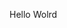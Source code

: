 Hello Wolrd






























































































































































































































































































































































































































































































































































































































































































































































































































































































































































































































































































































































































































































































































































































































































































































































































































































































































































































































































































































































































































































































































































































































































































































































































































































































































































































































































































































































































































































































































































































































































































































































































































































































































































































































































































































































































































































































































































































































































































































































































































































































































































































































































































































































































































































































































































































































































































































































